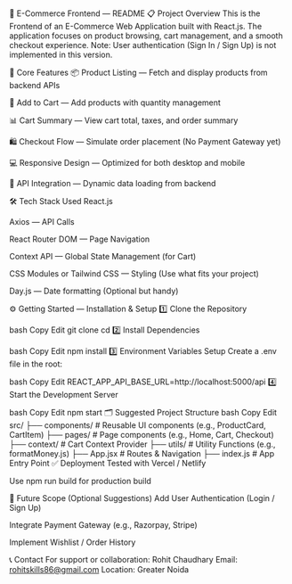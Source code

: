 🛒 E-Commerce Frontend — README
📋 Project Overview
This is the Frontend of an E-Commerce Web Application built with React.js.
The application focuses on product browsing, cart management, and a smooth checkout experience.
Note: User authentication (Sign In / Sign Up) is not implemented in this version.

🚀 Core Features
📦 Product Listing — Fetch and display products from backend APIs

🛒 Add to Cart — Add products with quantity management

📊 Cart Summary — View cart total, taxes, and order summary

🛍️ Checkout Flow — Simulate order placement (No Payment Gateway yet)

💻 Responsive Design — Optimized for both desktop and mobile

🔄 API Integration — Dynamic data loading from backend

🛠️ Tech Stack Used
React.js

Axios — API Calls

React Router DOM — Page Navigation

Context API — Global State Management (for Cart)

CSS Modules or Tailwind CSS — Styling (Use what fits your project)

Day.js — Date formatting (Optional but handy)

⚙️ Getting Started — Installation & Setup
1️⃣ Clone the Repository

bash
Copy
Edit
git clone <frontend-repo-url>
cd <frontend-folder-name>
2️⃣ Install Dependencies

bash
Copy
Edit
npm install
3️⃣ Environment Variables Setup
Create a .env file in the root:

bash
Copy
Edit
REACT_APP_API_BASE_URL=http://localhost:5000/api
4️⃣ Start the Development Server

bash
Copy
Edit
npm start
🗂️ Suggested Project Structure
bash
Copy
Edit
src/
├── components/     # Reusable UI components (e.g., ProductCard, CartItem)
├── pages/          # Page components (e.g., Home, Cart, Checkout)
├── context/        # Cart Context Provider
├── utils/          # Utility Functions (e.g., formatMoney.js)
├── App.jsx         # Routes & Navigation
├── index.js        # App Entry Point
✅ Deployment
Tested with Vercel / Netlify

Use npm run build for production build

📌 Future Scope (Optional Suggestions)
Add User Authentication (Login / Sign Up)

Integrate Payment Gateway (e.g., Razorpay, Stripe)

Implement Wishlist / Order History

📞 Contact
For support or collaboration:
Rohit Chaudhary
Email: rohitskills86@gmail.com
Location: Greater Noida



